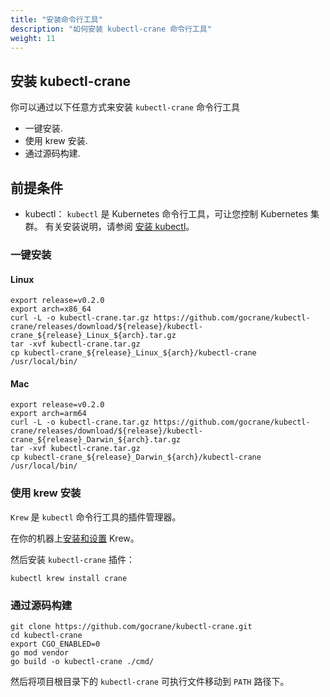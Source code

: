 ```yaml
---
title: "安装命令行工具"
description: "如何安装 kubectl-crane 命令行工具"
weight: 11
---
```


## 安装 kubectl-crane

你可以通过以下任意方式来安装 `kubectl-crane` 命令行工具

- 一键安装.
- 使用 krew 安装.
- 通过源码构建.

## 前提条件

- kubectl： `kubectl` 是 Kubernetes 命令行工具，可让您控制 Kubernetes 集群。
有关安装说明，请参阅 [安装 kubectl](https://kubernetes.io/docs/tasks/tools/#kubectl)。

### 一键安装

#### Linux

```shell
export release=v0.2.0
export arch=x86_64
curl -L -o kubectl-crane.tar.gz https://github.com/gocrane/kubectl-crane/releases/download/${release}/kubectl-crane_${release}_Linux_${arch}.tar.gz
tar -xvf kubectl-crane.tar.gz 
cp kubectl-crane_${release}_Linux_${arch}/kubectl-crane /usr/local/bin/
```

#### Mac

```shell
export release=v0.2.0
export arch=arm64
curl -L -o kubectl-crane.tar.gz https://github.com/gocrane/kubectl-crane/releases/download/${release}/kubectl-crane_${release}_Darwin_${arch}.tar.gz
tar -xvf kubectl-crane.tar.gz 
cp kubectl-crane_${release}_Darwin_${arch}/kubectl-crane /usr/local/bin/
```

### 使用 krew 安装

`Krew` 是 `kubectl` 命令行工具的插件管理器。

在你的机器上[安装和设置](https://krew.sigs.k8s.io/docs/user-guide/setup/install/) Krew。

然后安装 `kubectl-crane` 插件：

```shell
kubectl krew install crane
```

### 通过源码构建

```shell
git clone https://github.com/gocrane/kubectl-crane.git
cd kubectl-crane
export CGO_ENABLED=0
go mod vendor
go build -o kubectl-crane ./cmd/
```

然后将项目根目录下的 `kubectl-crane` 可执行文件移动到 `PATH` 路径下。
